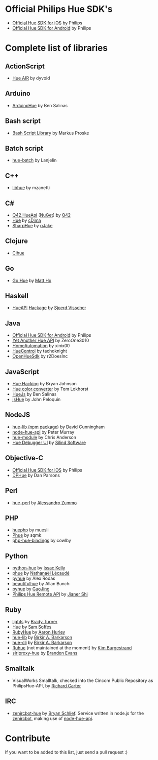 # Official Philips Hue SDK's
* [Official Hue SDK for iOS](https://github.com/PhilipsHue/PhilipsHueSDKiOS) by Philips
* [Official Hue SDK for Android](https://github.com/PhilipsHue/PhilipsHueSDKAndroid) by Philips

# Complete list of libraries

## ActionScript
* [Hue AIR](https://github.com/dyvoid/hue-air) by dyvoid

## Arduino
* [ArduinoHue](https://github.com/bsalinas/ArduinoHue) by Ben Salinas

## Bash script
* [Bash Script Library](https://github.com/markusproske/hue_bashlibrary) by Markus Proske

## Batch script
* [hue-batch](https://github.com/Lanjelin/hue-batch) by Lanjelin

## C++
* [libhue](https://github.com/mzanetti/shine/tree/master/libhue) by mzanetti

## C\# 
* [Q42.HueApi](https://github.com/Q42/Q42.HueApi) ([NuGet](https://nuget.org/packages/Q42.HueApi)) by [Q42](http://q42.nl)
* [Hue](https://github.com/cDima/Hue) by [cDima](http://dima.sadakov.com/)
* [SharpHue](https://github.com/qJake/SharpHue) by [qJake](https://github.com/qJake)

## Clojure
* [Clhue](https://github.com/Raynes/clhue)

## Go
* [Go.Hue](https://github.com/savaki/go.hue) by [Matt Ho](http://github.com/savaki)

## Haskell
* [HueAPI](https://github.com/sjoerdvisscher/HueAPI) [Hackage](http://hackage.haskell.org/package/HueAPI) by [Sjoerd Visscher](http://sjoerdvisscher.handcraft.com/)

## Java
* [Official Hue SDK for Android](https://github.com/PhilipsHue/PhilipsHueSDKAndroid) by Philips
* [Yet Another Hue API](https://github.com/ZeroOne3010/yetanotherhueapi) by ZeroOne3010
* [HomeAutomation](https://github.com/xinix00/HomeAutomation) by xinix00
* [HueControl](https://github.com/tachoknight/HueControl) by tachoknight
* [OpenHueSdk](https://github.com/FutureHax/OpenHueSdk) by r2DoesInc

## JavaScript
* [Hue Hacking](https://github.com/bjohnso5/hue-hacking) by Bryan Johnson
* [Hue color converter](https://github.com/Q42/hue-color-converter) by Tom Lokhorst
* [HueJs](https://github.com/bsalinas/huejs) by Ben Salinas
* [jsHue](https://github.com/blargoner/jshue) by John Peloquin

## NodeJS
* [hue-lib (npm package)](https://npmjs.com/package/hue-lib) by David Cunningham
* [node-hue-api](https://github.com/peter-murray/node-hue-api) by Peter Murray 
* [hue-module](https://github.com/whyohwhyamihere/hue-module) by Chris Anderson
* [Hue Debugger UI](https://hue-debugger-ui.com) by [Silind Software](https://github.com/Silind)

## Objective-C
* [Official Hue SDK for iOS](https://github.com/PhilipsHue/PhilipsHueSDKiOS) by Philips
* [DPHue](https://github.com/danparsons/DPHue) by Dan Parsons

## Perl
* [hue-perl](https://github.com/dwery/hue-perl) by [Alessandro Zummo](http://www.towertech.it)

## PHP
* [huephp](https://github.com/muesli/huephp) by muesli
* [Phue](https://github.com/sqmk/Phue) by sqmk
* [php-hue-bindings](https://github.com/cowlby/php-hue-bindings) by cowlby

## Python
* [python-hue](https://github.com/issackelly/python-hue) by [Issac Kelly](https://twitter.com/issackelly/)
* [phue](https://github.com/studioimaginaire/phue) by [Nathanaël Lécaudé](https://studioimaginaire.com/)
* [pyhue](https://github.com/alexrdp90/pyhue) by Alex Rodas
* [beautifulhue](https://github.com/allanbunch/beautifulhue) by Allan Bunch
* [pyhue](https://github.com/GuoJing/pyhue) by [GuoJing](http://guojing.me)
* [Philips Hue Remote API](https://github.com/jarvisinc/PhilipsHueRemoteAPI) by [Jianer Shi](https://github.com/paulshi)

## Ruby
* [lights](https://github.com/turnerba/lights) by [Brady Turner](https://github.com/turnerba)
* [Hue](https://github.com/soffes/hue) by [Sam Soffes](https://soff.es)
* [RubyHue](https://github.com/AaronH/RubyHue) by [Aaron Hurley](http://zealog.com)
* [hue-lib](https://github.com/birkirb/hue-lib) by [Birkir A. Barkarson](https://github.com/birkirb)
* [hue-cli](https://github.com/birkirb/hue-cli) by [Birkir A. Barkarson](https://github.com/birkirb)
* [Ruhue](https://github.com/Burgestrand/ruhue) (not maintained at the moment) by [Kim Burgestrand](http://burgestrand.se/)
* [siriproxy-hue](https://github.com/interstateone/siriproxy-hue) by [Brandon Evans](http://brandonevans.ca/)

## Smalltalk
* VisualWorks Smalltalk, checked into the Cincom Public Repository as PhilipsHue-API, by [Richard Carter](http://uk.linkedin.com/in/richiecarter)

## IRC
* [zenircbot-hue](https://github.com/bschlief/zenircbot-hue) by [Bryan Schlief](https://github.com/bschlief).  Service written in node.js for the [zenircbot](https://github.com/wraithan/zenircbot/), making use of [node-hue-api](https://github.com/peter-murray/node-hue-api).

# Contribute
If you want to be added to this list, just send a pull request :)
